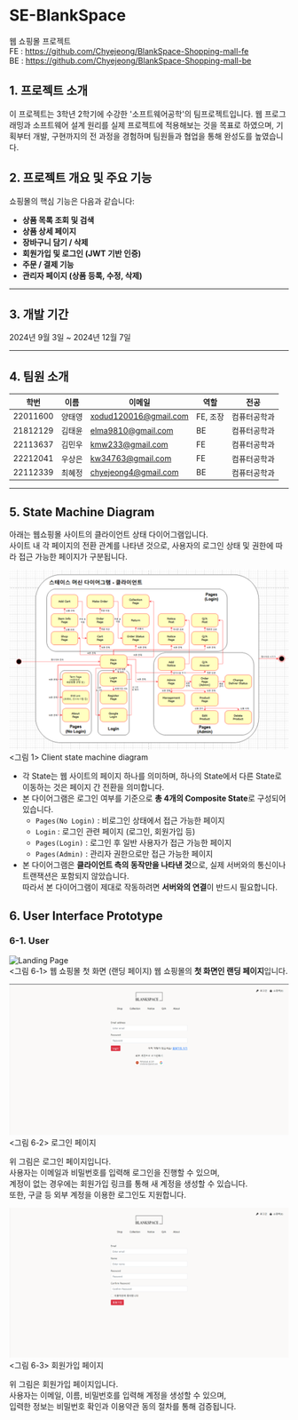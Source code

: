 # SE-BlankSpace<br>
웹 쇼핑몰 프로젝트<br> 
FE : https://github.com/Chyejeong/BlankSpace-Shopping-mall-fe<br>
BE : https://github.com/Chyejeong/BlankSpace-Shopping-mall-be<br>

## 1. 프로젝트 소개

이 프로젝트는 3학년 2학기에 수강한 '소프트웨어공학'의 팀프로젝트입니다.
웹 프로그래밍과 소프트웨어 설계 원리를 실제 프로젝트에 적용해보는 것을 목표로 하였으며, 기획부터 개발, 구현까지의 전 과정을 경험하며 팀원들과 협업을 통해 완성도를 높였습니다.

## 2. 프로젝트 개요 및 주요 기능

쇼핑몰의 핵심 기능은 다음과 같습니다:

- **상품 목록 조회 및 검색**
- **상품 상세 페이지**
- **장바구니 담기 / 삭제**
- **회원가입 및 로그인 (JWT 기반 인증)**
- **주문 / 결제 기능**
- **관리자 페이지 (상품 등록, 수정, 삭제)**

---
## 3. 개발 기간

2024년 9월 3일 ~ 2024년 12월 7일

---

## 4. 팀원 소개

| 학번     | 이름   | 이메일                   | 역할     | 전공          |
|----------|--------|--------------------------|----------|---------------|
| 22011600 | 양태영 | xodud120016@gmail.com    | FE, 조장 | 컴퓨터공학과  |
| 21812129 | 김태윤 | elma9810@gmail.com       | BE       | 컴퓨터공학과  |
| 22113637 | 김민우 | kmw233@gmail.com         | FE       | 컴퓨터공학과  |
| 22212041 | 우상은 | kw34763@gmail.com        | FE       | 컴퓨터공학과  |
| 22112339 | 최혜정 | chyejeong4@gmail.com     | BE       | 컴퓨터공학과  |

---

## 5. State Machine Diagram

아래는 웹쇼핑몰 사이트의 클라이언트 상태 다이어그램입니다.  
사이트 내 각 페이지의 전환 관계를 나타낸 것으로, 사용자의 로그인 상태 및 권한에 따라 접근 가능한 페이지가 구분됩니다.

![State Machine Diagram](./assets/image25.png)  
<그림 1> Client state machine diagram

- 각 State는 웹 사이트의 페이지 하나를 의미하며, 하나의 State에서 다른 State로 이동하는 것은 페이지 간 전환을 의미합니다.
- 본 다이어그램은 로그인 여부를 기준으로 **총 4개의 Composite State**로 구성되어 있습니다.  
  - `Pages(No Login)` : 비로그인 상태에서 접근 가능한 페이지  
  - `Login` : 로그인 관련 페이지 (로그인, 회원가입 등)  
  - `Pages(Login)` : 로그인 후 일반 사용자가 접근 가능한 페이지  
  - `Pages(Admin)` : 관리자 권한으로만 접근 가능한 페이지  
- 본 다이어그램은 **클라이언트 측의 동작만을 나타낸 것**으로, 실제 서버와의 통신이나 트랜잭션은 포함되지 않았습니다.  
  따라서 본 다이어그램이 제대로 작동하려면 **서버와의 연결**이 반드시 필요합니다.

## 6. User Interface Prototype

### 6-1. User

![Landing Page](./assets/image01.png)  
<그림 6-1> 웹 쇼핑몰 첫 화면 (랜딩 페이지)
웹 쇼핑몰의 **첫 화면인 랜딩 페이지**입니다.  

![Login Page](./assets/image02.png)  
<그림 6-2> 로그인 페이지

위 그림은 로그인 페이지입니다.  
사용자는 이메일과 비밀번호를 입력해 로그인을 진행할 수 있으며,  
계정이 없는 경우에는 회원가입 링크를 통해 새 계정을 생성할 수 있습니다.  
또한, 구글 등 외부 계정을 이용한 로그인도 지원합니다.

![Register Page](./assets/image04.png)  
<그림 6-3> 회원가입 페이지

위 그림은 회원가입 페이지입니다.  
사용자는 이메일, 이름, 비밀번호를 입력해 계정을 생성할 수 있으며,  
입력한 정보는 비밀번호 확인과 이용약관 동의 절차를 통해 검증됩니다.

